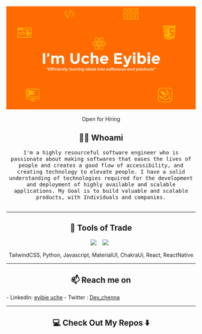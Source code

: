 <!-- ## Hi I'm Chenna 👋 -->


<!-- <img src="https://raw.githubusercontent.com/M0nica/M0nica/master/gh-header-image-cropped.png" alt="banner that says Monica Powell - software engineer, content creator and community organizer alongside a cartoon illustration of Monica"> -->


<!-- ### I turn ideas into products and softwares

I'm a software engineer who is passionate about making softwares that eases the lives of people and creates a good flow of accessibility, creating technology to elevate people. Some technologies I enjoy working with include ReactJS and ReactNative. 
My Goal is to build valuable and scalable products, with Individuals and companies.

I am open to freelancing and remote jobs
### Find me around the web 🌎

- LinkedIn: <a href="https://www.linkedin.com/in/eyibie-uche-73a531165/"> eyibie uche</a>
- Twitter : <a href="https://twitter.com/dev_chenna">Dev_chenna</a>
  -->

<!--
**UncleChenna/UncleChenna** is a ✨ _special_ ✨ repository because its `README.md` (this file) appears on your GitHub profile.

Here are some ideas to get you started:

- 🔭 I’m currently working on ...
- 🌱 I’m currently learning ...
- 👯 I’m looking to collaborate on ...
- 🤔 I’m looking for help with ...
- 💬 Ask me about ...
- 📫 How to reach me: ...
- 😄 Pronouns: ...
- ⚡ Fun fact: ...
-->

<div align="center">
  <!-- <img src="https://github.com/Ileriayo/ileriayo/blob/master/images/header.gif" alt="header"/> -->
  <img src="/images/uche1-2.jpg" alt='my header'/>
</div>
<p align="center"> Open for Hiring</p>

<h2 align="center"> 👨‍💻 Whoami</h2>
<p align="center">
  <samp>
    I'm a highly resourceful software engineer who is passionate about making softwares that eases the lives of people and creates a good flow of accessibility, and creating technology to elevate people. I have a solid understanding of technologies required for the development and deployment of highly available and scalable applications. 
    
  </samp>
  <samp>
      My Goal is to build valuable and scalable products, with Individuals and companies.
  </samp>
  <br> <br>
  <!-- <img src="https://komarev.com/ghpvc/?username=UncleChenna" alt="https://github.com/UncleChenna" /> -->
</p>

<hr>

<h2 align="center"> 🔭 Tools of Trade</h2>
<p align="center">
  <img src="https://img.shields.io/badge/react%20-%2300D9FF.svg?&style=for-the-badge&logo=react&logoColor=white" />&nbsp;&nbsp;&nbsp;
  <img src="https://img.shields.io/badge/tailwind-css%20-%231572B6.svg?&style=for-the-badge&logo=tailwind-css&logoColor=white" />&nbsp;&nbsp;
</p>
<p align="center">TailwindCSS, Python, Javascript, MaterialUI, ChakraUi, React, ReactNative</p>

<hr>

<h2  align="center">📫 Reach me on</h2>
- LinkedIn: <a href="https://www.linkedin.com/in/eyibie-uche-73a531165/"> eyibie uche</a>
- Twitter : <a href="https://twitter.com/dev_chenna">Dev_chenna</a>

<hr>

<h2  align="center">💻 Check Out My Repos ⬇️ </h2>